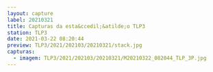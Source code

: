```yaml
---
layout: capture
label: 20210321
title: Capturas da esta&ccedil;&atilde;o TLP3
station: TLP3
date: 2021-03-22 08:20:44
preview: TLP3/2021/202103/20210321/stack.jpg
capturas:
  - imagem: TLP3/2021/202103/20210321/M20210322_082044_TLP_3P.jpg
---
```

